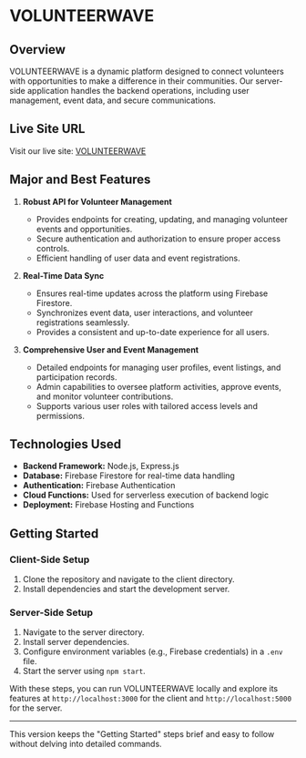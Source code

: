 # VOLUNTEERWAVE

## Overview
VOLUNTEERWAVE is a dynamic platform designed to connect volunteers with opportunities to make a difference in their communities. Our server-side application handles the backend operations, including user management, event data, and secure communications.

## Live Site URL
Visit our live site: [VOLUNTEERWAVE](https://volunteer-49958.web.app/)

## Major and Best Features

1. **Robust API for Volunteer Management**
   - Provides endpoints for creating, updating, and managing volunteer events and opportunities.
   - Secure authentication and authorization to ensure proper access controls.
   - Efficient handling of user data and event registrations.

2. **Real-Time Data Sync**
   - Ensures real-time updates across the platform using Firebase Firestore.
   - Synchronizes event data, user interactions, and volunteer registrations seamlessly.
   - Provides a consistent and up-to-date experience for all users.

3. **Comprehensive User and Event Management**
   - Detailed endpoints for managing user profiles, event listings, and participation records.
   - Admin capabilities to oversee platform activities, approve events, and monitor volunteer contributions.
   - Supports various user roles with tailored access levels and permissions.

## Technologies Used

- **Backend Framework:** Node.js, Express.js
- **Database:** Firebase Firestore for real-time data handling
- **Authentication:** Firebase Authentication
- **Cloud Functions:** Used for serverless execution of backend logic
- **Deployment:** Firebase Hosting and Functions

## Getting Started

### Client-Side Setup
1. Clone the repository and navigate to the client directory.
2. Install dependencies and start the development server.

### Server-Side Setup
1. Navigate to the server directory.
2. Install server dependencies.
3. Configure environment variables (e.g., Firebase credentials) in a `.env` file.
4. Start the server using `npm start`.

With these steps, you can run VOLUNTEERWAVE locally and explore its features at `http://localhost:3000` for the client and `http://localhost:5000` for the server.

---

This version keeps the "Getting Started" steps brief and easy to follow without delving into detailed commands.
